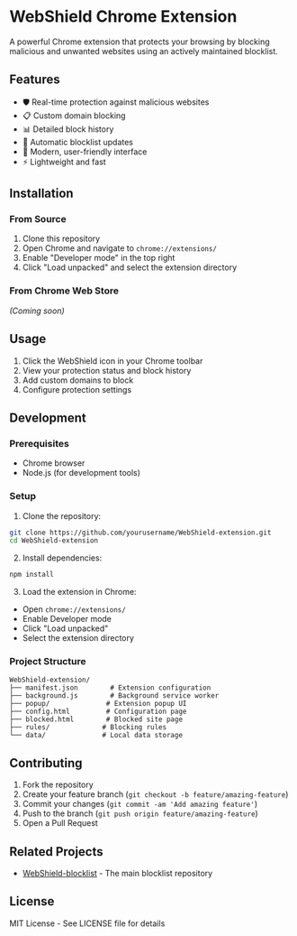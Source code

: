 # WebShield Chrome Extension

A powerful Chrome extension that protects your browsing by blocking malicious and unwanted websites using an actively maintained blocklist.

## Features

- 🛡️ Real-time protection against malicious websites
- 📋 Custom domain blocking
- 📊 Detailed block history
- 🔄 Automatic blocklist updates
- 🎨 Modern, user-friendly interface
- ⚡ Lightweight and fast

## Installation

### From Source
1. Clone this repository
2. Open Chrome and navigate to `chrome://extensions/`
3. Enable "Developer mode" in the top right
4. Click "Load unpacked" and select the extension directory

### From Chrome Web Store
*(Coming soon)*

## Usage

1. Click the WebShield icon in your Chrome toolbar
2. View your protection status and block history
3. Add custom domains to block
4. Configure protection settings

## Development

### Prerequisites
- Chrome browser
- Node.js (for development tools)

### Setup
1. Clone the repository:
```bash
git clone https://github.com/yourusername/WebShield-extension.git
cd WebShield-extension
```

2. Install dependencies:
```bash
npm install
```

3. Load the extension in Chrome:
- Open `chrome://extensions/`
- Enable Developer mode
- Click "Load unpacked"
- Select the extension directory

### Project Structure
```
WebShield-extension/
├── manifest.json        # Extension configuration
├── background.js        # Background service worker
├── popup/              # Extension popup UI
├── config.html         # Configuration page
├── blocked.html        # Blocked site page
├── rules/             # Blocking rules
└── data/              # Local data storage
```

## Contributing

1. Fork the repository
2. Create your feature branch (`git checkout -b feature/amazing-feature`)
3. Commit your changes (`git commit -am 'Add amazing feature'`)
4. Push to the branch (`git push origin feature/amazing-feature`)
5. Open a Pull Request

## Related Projects

- [WebShield-blocklist](https://github.com/yourusername/WebShield-blocklist) - The main blocklist repository

## License

MIT License - See LICENSE file for details
